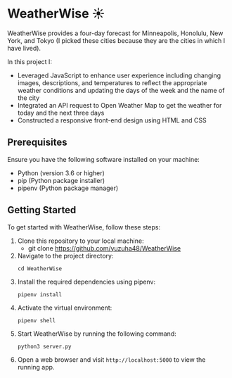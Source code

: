 # WeatherWise ☀️

WeatherWise provides a four-day forecast for Minneapolis, Honolulu, New York, and Tokyo (I picked these cities because they are the cities in which I have lived). 

In this project I:

- Leveraged JavaScript to enhance user experience including changing images, descriptions, and temperatures to reflect the appropriate weather conditions and updating the days of the week and the name of the city
- Integrated an API request to Open Weather Map to get the weather for today and the next three days
- Constructed a responsive front-end design using HTML and CSS

## Prerequisites

Ensure you have the following software installed on your machine:
- Python (version 3.6 or higher)
- pip (Python package installer)
- pipenv (Python package manager)

## Getting Started 

To get started with WeatherWise, follow these steps: 
1. Clone this repository to your local machine:
   - git clone https://github.com/yuzuha48/WeatherWise
2. Navigate to the project directory:
   ```
   cd WeatherWise
   ```
3. Install the required dependencies using pipenv:
   ```
   pipenv install
   ```
4. Activate the virtual environment:
   ```
   pipenv shell
   ```
5. Start WeatherWise by running the following command:
     ```
     python3 server.py
     ```
6. Open a web browser and visit `http://localhost:5000` to view the running app. 
